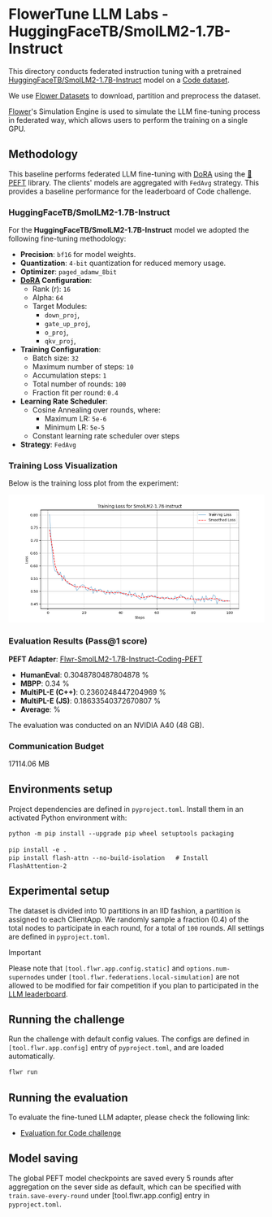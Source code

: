 # FlowerTune LLM Labs - HuggingFaceTB/SmolLM2-1.7B-Instruct

This directory conducts federated instruction tuning with a pretrained [HuggingFaceTB/SmolLM2-1.7B-Instruct](https://huggingface.co/HuggingFaceTB/SmolLM2-1.7B-Instruct) model on a [Code dataset](https://huggingface.co/datasets/flwrlabs/code-alpaca-20k).

We use [Flower Datasets](https://flower.dev/docs/datasets/) to download, partition and preprocess the dataset.

[Flower](https://flower.ai/)'s Simulation Engine is used to simulate the LLM fine-tuning process in federated way,
which allows users to perform the training on a single GPU.


## Methodology

This baseline performs federated LLM fine-tuning with [DoRA](https://arxiv.org/abs/2402.09353) using the [🤗PEFT](https://huggingface.co/docs/peft/en/index) library.
The clients' models are aggregated with `FedAvg` strategy.
This provides a baseline performance for the leaderboard of Code challenge.

### HuggingFaceTB/SmolLM2-1.7B-Instruct

For the **HuggingFaceTB/SmolLM2-1.7B-Instruct** model we adopted the following fine-tuning methodology:

- **Precision**: `bf16` for model weights.
- **Quantization**: `4-bit` quantization for reduced memory usage.
- **Optimizer**: `paged_adamw_8bit`
- **[DoRA](https://arxiv.org/abs/2402.09353) Configuration**:
  - Rank (r): `16`
  - Alpha: `64`
  - Target Modules:
    - `down_proj`,
    - `gate_up_proj`,
    - `o_proj`,
    - `qkv_proj`,
- **Training Configuration**:
  - Batch size: `32`
  - Maximum number of steps: `10`
  - Accumulation steps: `1`
  - Total number of rounds: `100`
  - Fraction fit per round: `0.4`
- **Learning Rate Scheduler**:
  - Cosine Annealing over rounds, where:
    - Maximum LR: `5e-6`
    - Minimum LR: `5e-5`
  - Constant learning rate scheduler over steps
- **Strategy**: `FedAvg`

### Training Loss Visualization

Below is the training loss plot from the experiment:

![Training Loss](results/train_loss.png)

### Evaluation Results (Pass@1 score)

**PEFT Adapter**: [Flwr-SmolLM2-1.7B-Instruct-Coding-PEFT](https://huggingface.co//ethicalabs/Flwr-SmolLM2-1.7B-Instruct-Coding-PEFT)

- **HumanEval**: 0.3048780487804878 %
- **MBPP**: 0.34 %
- **MultiPL-E (C++)**: 0.2360248447204969 %
- **MultiPL-E (JS)**: 0.18633540372670807 %
- **Average**:  %

The evaluation was conducted on an NVIDIA A40 (48 GB).

### Communication Budget

17114.06 MB

## Environments setup

Project dependencies are defined in `pyproject.toml`. Install them in an activated Python environment with:

```shell
python -m pip install --upgrade pip wheel setuptools packaging

pip install -e .
pip install flash-attn --no-build-isolation   # Install FlashAttention-2
```

## Experimental setup

The dataset is divided into 10 partitions in an IID fashion, a partition is assigned to each ClientApp.
We randomly sample a fraction (0.4) of the total nodes to participate in each round, for a total of `100` rounds.
All settings are defined in `pyproject.toml`.

> [!IMPORTANT]
> Please note that `[tool.flwr.app.config.static]` and `options.num-supernodes` under `[tool.flwr.federations.local-simulation]` are not allowed to be modified for fair competition if you plan to participated in the [LLM leaderboard](https://flower.ai/benchmarks/llm-leaderboard).


## Running the challenge

Run the challenge with default config values.
The configs are defined in `[tool.flwr.app.config]` entry of `pyproject.toml`, and are loaded automatically.

```bash
flwr run
```

## Running the evaluation

To evaluate the fine-tuned LLM adapter, please check the following link:

-  [Evaluation for Code challenge](https://github.com/adap/flower/tree/main/benchmarks/flowertune-llm/evaluation/code)

## Model saving

The global PEFT model checkpoints are saved every 5 rounds after aggregation on the sever side as default, which can be specified with `train.save-every-round` under [tool.flwr.app.config] entry in `pyproject.toml`.
